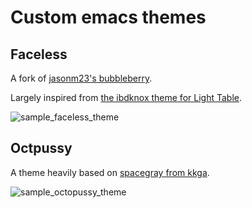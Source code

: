 Custom emacs themes
===================
Faceless
--------
A fork of [jasonm23's bubbleberry](https://gist.github.com/jasonm23/3027622).

Largely inspired from [the ibdknox theme for Light Table](http://www.chris-granger.com/images/050/userbehaviors.png).

![sample_faceless_theme](http://i.imgur.com/3k3pKQC.png)


Octpussy
------------
A theme heavily based on [spacegray from kkga](https://github.com/kkga/spacegray).

![sample_octopussy_theme](http://i.imgur.com/CIMnczn.png)
